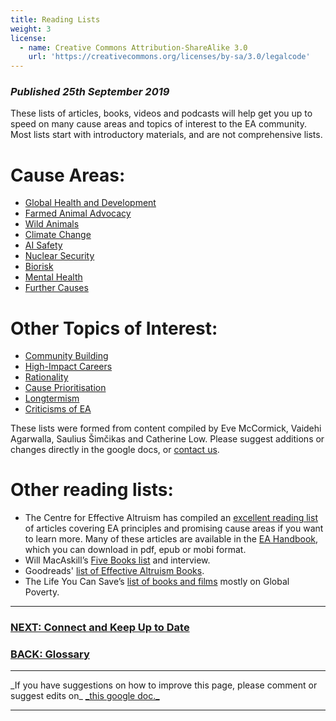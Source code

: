 ```yaml
---
title: Reading Lists
weight: 3
license:
  - name: Creative Commons Attribution-ShareAlike 3.0
    url: 'https://creativecommons.org/licenses/by-sa/3.0/legalcode'
---
```

### *Published 25th September 2019*

These lists of articles, books, videos and podcasts will help get you up to speed on many cause areas and topics of interest to the EA community. Most lists start with introductory materials, and are not comprehensive lists.

# Cause Areas:

* <a target="_blank" href="https://docs.google.com/document/d/1cecBfierFprRdkhbbRjRdD8ujdNpDR2LOQtS8dzMC1M/edit#">Global Health and Development</a>
* <a target="_blank" href="https://docs.google.com/document/d/1-mfbLjFY3QLJYdS_RYxKlBYBPIv2tYDYBIqYbX9pM_8/edit#">Farmed Animal Advocacy</a>
* <a target="_blank" href="https://docs.google.com/document/d/1LVCj4omt-bceh26U5nj8q1Mv_3-lcNbirieYLCGLZCM/edit#">Wild Animals</a>
* <a target="_blank" href="https://docs.google.com/document/d/1uGA8lPjPXSkuSdrFGubDVbDBO2Yfke8uijsN1_vfsVY/edit#">Climate Change</a>
* <a target="_blank" href="https://docs.google.com/document/d/15v2uWwsKfSBdAolqrr0dPOQUDUCrwVULQZHVmhSj2-Q/edit#">AI Safety</a>
* <a target="_blank" href="https://docs.google.com/document/d/1xSuVG9vMiR6okYiSvc-jW1hsdlp5HxiLO7RIKyEr_LU/edit">Nuclear Security</a>
* <a target="_blank" href="https://drive.google.com/open?id=1uJ7MCDk0L-4znTe1Oiii5Ggc0Jh0xKf-E4Y2E9A3WFs">Biorisk</a>
* <a target="_blank" href="https://docs.google.com/document/d/1VOte0hgR-7h0k9m66j3dr6_FJtI07pwY5EzgiBxkTeM/edit">Mental Health</a>
* <a target="_blank" href="https://docs.google.com/document/d/16UZ1yuh3IOdfxmJKPOBu5hvTxUxbx_QBo2x2i_P60to/edit#">Further Causes</a>

# Other Topics of Interest:

* <a target="_blank" href="https://docs.google.com/document/d/1AHhQK4z_RNvyhdu3KaYzKqomcGW-zUDZh8Vjh4qVjv0/edit#">Community Building</a>
* <a target="_blank" href="https://docs.google.com/document/d/1AUQ2174Y_qYJn22Gjd6wpMisX7_VxFOORe7g6c88rvM/edit#">High-Impact Careers</a>
* <a target="_blank" href="https://docs.google.com/document/d/1XR09jhm483V4kGJ6P4vWO-tLgDephekpgUlhhhMykec/edit#heading=h.lg3wnovma450">Rationality</a>
* <a target="_blank" href="https://docs.google.com/document/d/1JgherRLP5dPZ6rqxLXw0aJDl5Pv-N6UDaBrWL2KfxPU/edit#">Cause Prioritisation</a>
* <a target="_blank" href="https://drive.google.com/open?id=1orfPyWps4bgPmEbZpPxChwy4_7tGTmVNpjHB51c4NPc">Longtermism</a>
* <a target="_blank" href="https://docs.google.com/document/d/1S8wtezuQTC0YIYdefWSiA-yJefVL8nP1mH1D2IPYTBE/edit#heading=h.avbpqexvhea">Criticisms of EA</a>

These lists were formed from content compiled by Eve McCormick, Vaidehi Agarwalla, Saulius Šimčikas and Catherine Low. Please suggest additions or changes directly in the google docs, or <a target="_blank" href="/contact/">contact us</a>. 

# Other reading lists:

* The Centre for Effective Altruism has compiled an <a target="_blank" href="https://www.effectivealtruism.org/resources/">excellent reading list</a> of articles covering EA principles and promising cause areas if you want to learn more. Many of these articles are available in the <a target="_blank" href="https://www.effectivealtruism.org/handbook/">EA Handbook</a>, which you can download in pdf, epub or mobi format. 
* Will MacAskill’s <a target="_blank" href="https://fivebooks.com/best-books/effective-altruism-will-macaskill/">Five Books list</a> and interview. 
* Goodreads' <a target="_blank" href="https://www.goodreads.com/list/show/107382.Effective_Altruism_Books">list of Effective Altruism Books</a>.
* The Life You Can Save’s <a target="_blank" href="https://docs.google.com/document/d/1O8yiwLg2jWP4RYKaD5MM0xtCr5VbsUt5OPrSdDZEtls/edit">list of books and films</a> mostly on Global Poverty.

<hr>

### [NEXT: Connect and Keep Up to Date](/learn/connect/)

### [BACK: Glossary](/learn/glossary/)

<hr>
_If you have suggestions on how to improve this page, please comment or suggest edits on_ <a target="_blank" href="https://docs.google.com/document/d/1hAT_glJ-71QOZ2I8zN8LQO8M9Afw1-60FECnf5rG76o/edit?usp=sharing">_this google doc._</a>

<hr>
